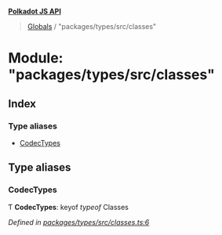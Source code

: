 **[Polkadot JS API](../README.md)**

> [Globals](../globals.md) / "packages/types/src/classes"

# Module: "packages/types/src/classes"

## Index

### Type aliases

* [CodecTypes](_packages_types_src_classes_.md#codectypes)

## Type aliases

### CodecTypes

Ƭ  **CodecTypes**: keyof *typeof* Classes

*Defined in [packages/types/src/classes.ts:6](https://github.com/polkadot-js/api/blob/d3703c072/packages/types/src/classes.ts#L6)*

